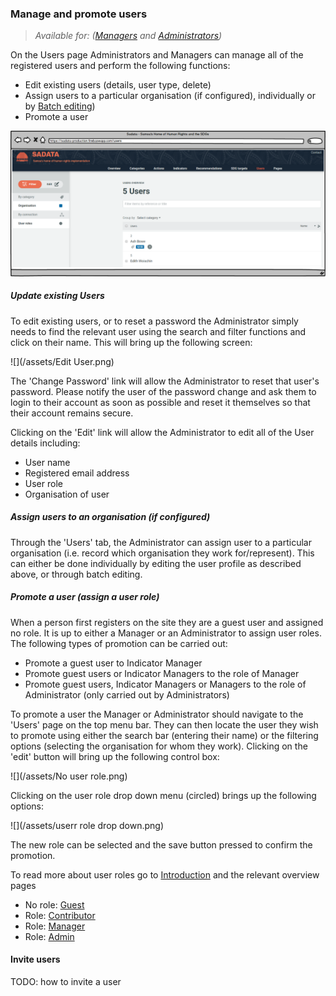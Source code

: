 ### Manage and promote users

> _Available for: ([Managers](/managers/manager.md) and [Administrators](/admins/admin.md))_

On the Users page Administrators and Managers can manage all of the registered users and perform the following functions:

* Edit existing users (details, user type, delete)
* Assign users to a particular organisation (if configured), individually or by [Batch editing](/managers/batch-edit.md))
* Promote a user

![](/assets/Users.png)

##### Update existing Users

To edit existing users, or to reset a password the Administrator simply needs to find the relevant user using the search and filter functions and click on their name. This will bring up the following screen:

![](/assets/Edit User.png)

The 'Change Password' link will allow the Administrator to reset that user's password. Please notify the user of the password change and ask them to login to their account as soon as possible and reset it themselves so that their account remains secure.

Clicking on the 'Edit' link will allow the Administrator to edit all of the User details including:

* User name
* Registered email address
* User role
* Organisation of user

##### Assign users to an organisation (if configured)

Through the 'Users' tab, the Administrator can assign user to a particular organisation (i.e. record which organisation they work for/represent). This can either be done individually by editing the user profile as described above, or through batch editing.

##### Promote a user (assign a user role)

When a person first registers on the site they are a guest user and assigned no role. It is up to either a Manager or an Administrator to assign user roles. The following types of promotion can be carried out:

* Promote a guest user to Indicator Manager
* Promote guest users or Indicator Managers to the role of Manager
* Promote guest users, Indicator Managers or Managers to the role of Administrator (only carried out by Administrators)

To promote a user the Manager or Administrator should navigate to the 'Users' page on the top menu bar. They can then locate the user they wish to promote using either the search bar (entering their name) or the filtering options (selecting the organisation for whom they work). Clicking on the 'edit' button will bring up the following control box:

![](/assets/No user role.png)

Clicking on the user role drop down menu (circled) brings up the following options:

![](/assets/userr role drop down.png)

The new role can be selected and the save button pressed to confirm the promotion.

To read more about user roles go to [Introduction](README.md) and the relevant overview pages
* No role: [Guest](guests/guest.md)
* Role: [Contributor](contributors/contributor.md)
* Role: [Manager](/managers/manager.md)
* Role: [Admin](admins/admin.md)

#### Invite users

TODO: how to invite a user